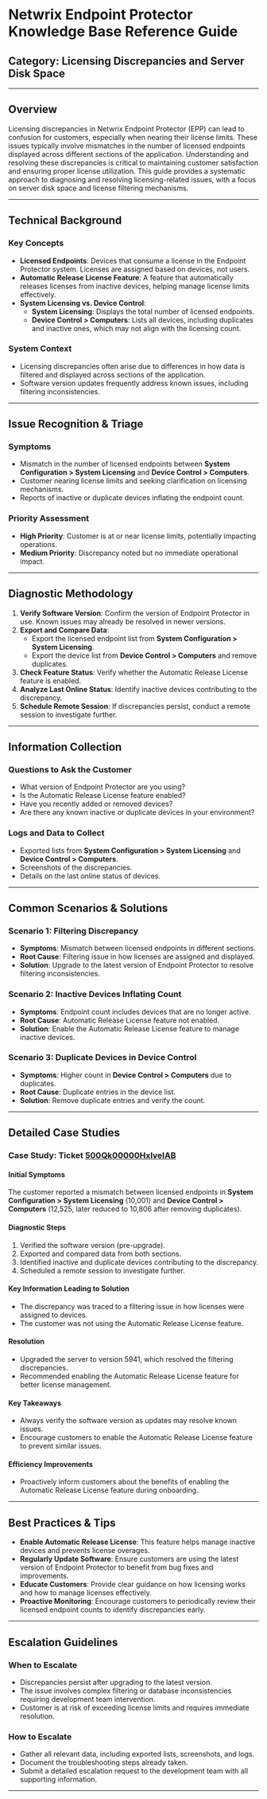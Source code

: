 # Netwrix Endpoint Protector Knowledge Base Reference Guide  
## Category: Licensing Discrepancies and Server Disk Space  

---

## Overview  
Licensing discrepancies in Netwrix Endpoint Protector (EPP) can lead to confusion for customers, especially when nearing their license limits. These issues typically involve mismatches in the number of licensed endpoints displayed across different sections of the application. Understanding and resolving these discrepancies is critical to maintaining customer satisfaction and ensuring proper license utilization. This guide provides a systematic approach to diagnosing and resolving licensing-related issues, with a focus on server disk space and license filtering mechanisms.

---

## Technical Background  
### Key Concepts  
- **Licensed Endpoints**: Devices that consume a license in the Endpoint Protector system. Licenses are assigned based on devices, not users.  
- **Automatic Release License Feature**: A feature that automatically releases licenses from inactive devices, helping manage license limits effectively.  
- **System Licensing vs. Device Control**:  
  - **System Licensing**: Displays the total number of licensed endpoints.  
  - **Device Control > Computers**: Lists all devices, including duplicates and inactive ones, which may not align with the licensing count.  

### System Context  
- Licensing discrepancies often arise due to differences in how data is filtered and displayed across sections of the application.  
- Software version updates frequently address known issues, including filtering inconsistencies.  

---

## Issue Recognition & Triage  
### Symptoms  
- Mismatch in the number of licensed endpoints between **System Configuration > System Licensing** and **Device Control > Computers**.  
- Customer nearing license limits and seeking clarification on licensing mechanisms.  
- Reports of inactive or duplicate devices inflating the endpoint count.  

### Priority Assessment  
- **High Priority**: Customer is at or near license limits, potentially impacting operations.  
- **Medium Priority**: Discrepancy noted but no immediate operational impact.  

---

## Diagnostic Methodology  
1. **Verify Software Version**: Confirm the version of Endpoint Protector in use. Known issues may already be resolved in newer versions.  
2. **Export and Compare Data**:  
   - Export the licensed endpoint list from **System Configuration > System Licensing**.  
   - Export the device list from **Device Control > Computers** and remove duplicates.  
3. **Check Feature Status**: Verify whether the Automatic Release License feature is enabled.  
4. **Analyze Last Online Status**: Identify inactive devices contributing to the discrepancy.  
5. **Schedule Remote Session**: If discrepancies persist, conduct a remote session to investigate further.  

---

## Information Collection  
### Questions to Ask the Customer  
- What version of Endpoint Protector are you using?  
- Is the Automatic Release License feature enabled?  
- Have you recently added or removed devices?  
- Are there any known inactive or duplicate devices in your environment?  

### Logs and Data to Collect  
- Exported lists from **System Configuration > System Licensing** and **Device Control > Computers**.  
- Screenshots of the discrepancies.  
- Details on the last online status of devices.  

---

## Common Scenarios & Solutions  
### Scenario 1: Filtering Discrepancy  
- **Symptoms**: Mismatch between licensed endpoints in different sections.  
- **Root Cause**: Filtering issue in how licenses are assigned and displayed.  
- **Solution**: Upgrade to the latest version of Endpoint Protector to resolve filtering inconsistencies.  

### Scenario 2: Inactive Devices Inflating Count  
- **Symptoms**: Endpoint count includes devices that are no longer active.  
- **Root Cause**: Automatic Release License feature not enabled.  
- **Solution**: Enable the Automatic Release License feature to manage inactive devices.  

### Scenario 3: Duplicate Devices in Device Control  
- **Symptoms**: Higher count in **Device Control > Computers** due to duplicates.  
- **Root Cause**: Duplicate entries in the device list.  
- **Solution**: Remove duplicate entries and verify the count.  

---

## Detailed Case Studies  
### Case Study: Ticket [500Qk00000HxlveIAB](https://nwxcorp.lightning.force.com/lightning/r/Case/500Qk00000HxlveIAB/view)  
#### Initial Symptoms  
The customer reported a mismatch between licensed endpoints in **System Configuration > System Licensing** (10,001) and **Device Control > Computers** (12,525, later reduced to 10,806 after removing duplicates).  

#### Diagnostic Steps  
1. Verified the software version (pre-upgrade).  
2. Exported and compared data from both sections.  
3. Identified inactive and duplicate devices contributing to the discrepancy.  
4. Scheduled a remote session to investigate further.  

#### Key Information Leading to Solution  
- The discrepancy was traced to a filtering issue in how licenses were assigned to devices.  
- The customer was not using the Automatic Release License feature.  

#### Resolution  
- Upgraded the server to version 5941, which resolved the filtering discrepancies.  
- Recommended enabling the Automatic Release License feature for better license management.  

#### Key Takeaways  
- Always verify the software version as updates may resolve known issues.  
- Encourage customers to enable the Automatic Release License feature to prevent similar issues.  

#### Efficiency Improvements  
- Proactively inform customers about the benefits of enabling the Automatic Release License feature during onboarding.  

---

## Best Practices & Tips  
- **Enable Automatic Release License**: This feature helps manage inactive devices and prevents license overages.  
- **Regularly Update Software**: Ensure customers are using the latest version of Endpoint Protector to benefit from bug fixes and improvements.  
- **Educate Customers**: Provide clear guidance on how licensing works and how to manage licenses effectively.  
- **Proactive Monitoring**: Encourage customers to periodically review their licensed endpoint counts to identify discrepancies early.  

---

## Escalation Guidelines  
### When to Escalate  
- Discrepancies persist after upgrading to the latest version.  
- The issue involves complex filtering or database inconsistencies requiring development team intervention.  
- Customer is at risk of exceeding license limits and requires immediate resolution.  

### How to Escalate  
- Gather all relevant data, including exported lists, screenshots, and logs.  
- Document the troubleshooting steps already taken.  
- Submit a detailed escalation request to the development team with all supporting information.  

---  